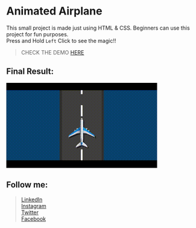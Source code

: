 # Animated Airplane

This small project is made just using HTML & CSS. Beginners can use this project for fun purposes. <br>
Press and Hold `Left` Click to see the magic!!

> CHECK THE DEMO [HERE](https://rushabhkoradia.github.io/animated-airplane/)

## Final Result: ##
<p><img src="https://github.com/rushabhkoradia/readme-assets/blob/main/airplane.gif" alt="Animated Airplane" width="400"></p>

## Follow me: ##
> [LinkedIn](https://www.linkedin.com/in/rushabh-koradia/) <br>
> [Instagram](https://instagram.com/fusiancode) <br>
> [Twitter](https://twitter.com/fusiancode) <br>
> [Facebook](https://www.facebook.com/fusiancode) <br>